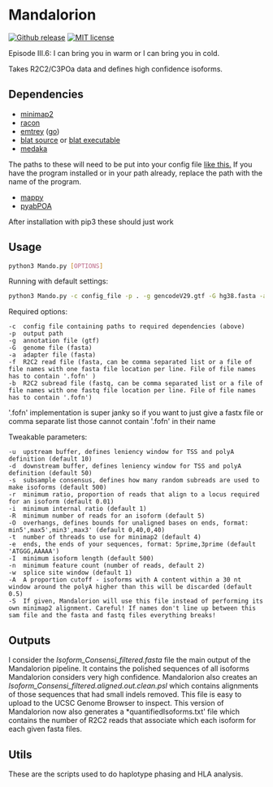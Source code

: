 # Mandalorion #
[![Github release](https://img.shields.io/github/tag/rvolden/Mandalorion.svg?label=Version)](https://github.com/rvolden/Mandalorion/tags)
[![MIT license](https://img.shields.io/badge/License-MIT-blue.svg)](http://perso.crans.org/besson/LICENSE.html)

Episode III.6: I can bring you in warm or I can bring you in cold.

Takes R2C2/C3POa data and defines high confidence isoforms.

## Dependencies ##

- [minimap2](https://github.com/lh3/minimap2)
- [racon](https://github.com/isovic/racon)
- [emtrey](https://github.com/rvolden/emtrey) ([go](https://golang.org/dl/))
- [blat source](https://users.soe.ucsc.edu/~kent/src/blatSrc35.zip) or [blat executable](http://hgdownload.soe.ucsc.edu/admin/exe/)
- [medaka](https://github.com/nanoporetech/medaka)

The paths to these will need to be put into your config file [like this.](example_config) If you have the program installed or in your path already, replace the path with the name of the program.

- [mappy](https://pypi.org/project/mappy/)
- [pyabPOA](https://pypi.org/project/pyabpoa/)

After installation with pip3 these should just work

## Usage ##
```bash
python3 Mando.py [OPTIONS]
```

Running with default settings:
```bash
python3 Mando.py -c config_file -p . -g gencodeV29.gtf -G hg38.fasta -a adapters.fasta -f R2C2_consensi.fasta -b R2C2_subreads.fastq
```

Required options:
```
-c  config file containing paths to required dependencies (above)
-p  output path
-g  annotation file (gtf)
-G  genome file (fasta)
-a  adapter file (fasta)
-f  R2C2 read file (fasta, can be comma separated list or a file of file names with one fasta file location per line. File of file names has to contain '.fofn' )
-b  R2C2 subread file (fastq, can be comma separated list or a file of file names with one fastq file location per line. File of file names has to contain '.fofn')
```
'.fofn' implementation is super janky so if you want to just give a fastx file or comma separate list those cannot contain '.fofn' in their name


Tweakable parameters:
```
-u  upstream buffer, defines leniency window for TSS and polyA definition (default 10)
-d  downstream buffer, defines leniency window for TSS and polyA definition (default 50)
-s  subsample consensus, defines how many random subreads are used to make isoforms (default 500)
-r  minimum ratio, proportion of reads that align to a locus required for an isoform (default 0.01)
-i  minimum internal ratio (default 1)
-R  minimum number of reads for an isoform (default 5)
-O  overhangs, defines bounds for unaligned bases on ends, format: min5',max5',min3',max3' (default 0,40,0,40)
-t  number of threads to use for minimap2 (default 4)
-e  ends, the ends of your sequences, format: 5prime,3prime (default 'ATGGG,AAAAA')
-I  minimum isoform length (default 500)
-n  minimum feature count (number of reads, default 2)
-w  splice site window (default 1)
-A  A proportion cutoff - isoforms with A content within a 30 nt window around the polyA higher than this will be discarded (default 0.5)
-S  If given, Mandalorion will use this file instead of performing its own minimap2 alignment. Careful! If names don't line up between this sam file and the fasta and fastq files everything breaks!
```

## Outputs ##

I consider the *Isoform_Consensi_filtered.fasta* file the main output of the Mandalorion pipeline. It contains the polished sequences of all isoforms Mandalorion considers very high confidence. Mandalorion also creates an *Isoform_Consensi_filtered.aligned.out.clean.psl* which contains alignments of those sequences that had small indels removed. This file is easy to upload to the UCSC Genome Browser to inspect. This version of Mandalorion now also generates a *quantifiedIsoforms.txt' file which contains the number of R2C2 reads that associate which each isoform for each given fasta files.

## Utils ##
These are the scripts used to do haplotype phasing and HLA analysis.
